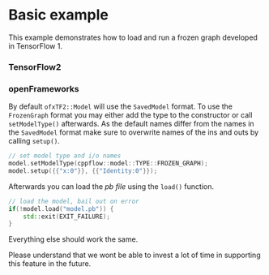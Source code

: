 # Basic example
This example demonstrates how to load and run a frozen graph developed in TensorFlow 1.

### TensorFlow2

### openFrameworks
By default `ofxTF2::Model` will use the `SavedModel` format. To use the `FrozenGraph` format you may either add the type to the constructor or call `setModelType()` afterwards.
As the default names differ from the names in the `SavedModel` format make sure to overwrite names of the ins and outs by calling `setup()`.
```c++
// set model type and i/o names
model.setModelType(cppflow::model::TYPE::FROZEN_GRAPH);
model.setup({{"x:0"}}, {{"Identity:0"}});
```
Afterwards you can load the _pb file_ using the `load()` function.
```c++
// load the model, bail out on error
if(!model.load("model.pb")) {
	std::exit(EXIT_FAILURE);
}
```

Everything else should work the same.

Please understand that we wont be able to invest a lot of time in supporting this feature in the future.